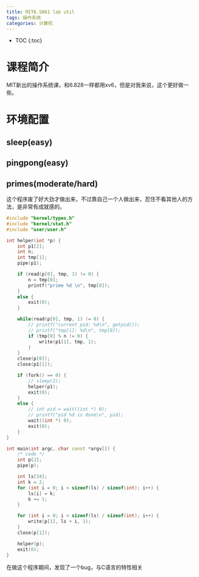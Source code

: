 ```yaml
---
title: MIT6.S061 lab util
tags: 操作系统
categories: 计算机
---
```


* TOC
{:toc}
# 课程简介

MIT新出的操作系统课，和6.828一样都用xv6，但是对我来说，这个更好做一些。
<!--more-->

# 环境配置



## sleep(easy)

## pingpong(easy)

## primes(moderate/hard)

这个程序废了好大劲才做出来，不过靠自己一个人做出来，忍住不看其他人的方法，是非常有成就感的。

```c++
#include "kernel/types.h"
#include "kernel/stat.h"
#include "user/user.h"

int helper(int *p) {
    int p1[2];
    int n;
    int tmp[1];
    pipe(p1);

    if (read(p[0], tmp, 1) != 0) {
        n = tmp[0];
        printf("prime %d \n", tmp[0]);
    }
    else {
        exit(0);
    }

    while(read(p[0], tmp, 1) != 0) {
        // printf("current pid: %d\n", getpid());
        // printf("tmp[i]: %d\n", tmp[0]);
        if (tmp[0] % n != 0) {
            write(p1[1], tmp, 1);
        }
    }
    close(p[0]);
    close(p1[1]);

    if (fork() == 0) {
        // sleep(2);
        helper(p1);
        exit(0);
    }
    else {
        // int pid = wait((int *) 0);
        // printf("pid %d is done\n", pid);
        wait((int *) 0);
        exit(0);
    }
}

int main(int argc, char const *argv[]) {
    /* code */
    int p[2];
    pipe(p);

    int ls[34];
    int k = 2;
    for (int i = 0; i < sizeof(ls) / sizeof(int); i++) {
        ls[i] = k;
        k += 1;
    }

    for (int i = 0; i < sizeof(ls) / sizeof(int); i++) {
        write(p[1], ls + i, 1);
    }
    close(p[1]);

    helper(p);
    exit(0);
}
```

在做这个程序期间，发现了一个bug，与C语言的特性相关

